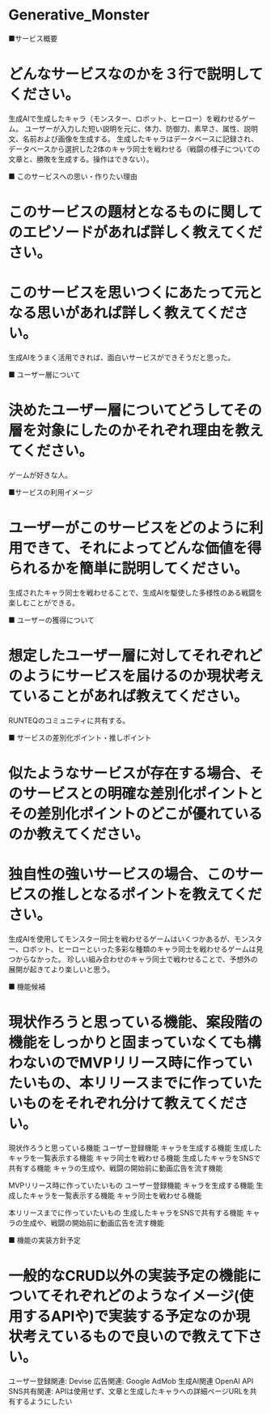 # Generative_Monster
■サービス概要
# どんなサービスなのかを３行で説明してください。
生成AIで生成したキャラ（モンスター、ロボット、ヒーロー）を戦わせるゲーム。
ユーザーが入力した短い説明を元に、体力、防御力、素早さ、属性、説明文、名前および画像を生成する。
生成したキャラはデータベースに記録され、データベースから選択した2体のキャラ同士を戦わせる（戦闘の様子についての文章と、勝敗を生成する。操作はできない）。

■ このサービスへの思い・作りたい理由
# このサービスの題材となるものに関してのエピソードがあれば詳しく教えてください。
# このサービスを思いつくにあたって元となる思いがあれば詳しく教えてください。
生成AIをうまく活用できれば、面白いサービスができそうだと思った。

■ ユーザー層について
# 決めたユーザー層についてどうしてその層を対象にしたのかそれぞれ理由を教えてください。
ゲームが好きな人。

■サービスの利用イメージ
# ユーザーがこのサービスをどのように利用できて、それによってどんな価値を得られるかを簡単に説明してください。
生成されたキャラ同士を戦わせることで、生成AIを駆使した多様性のある戦闘を楽しむことができる。

■ ユーザーの獲得について
# 想定したユーザー層に対してそれぞれどのようにサービスを届けるのか現状考えていることがあれば教えてください。
RUNTEQのコミュニティに共有する。

■ サービスの差別化ポイント・推しポイント
# 似たようなサービスが存在する場合、そのサービスとの明確な差別化ポイントとその差別化ポイントのどこが優れているのか教えてください。
# 独自性の強いサービスの場合、このサービスの推しとなるポイントを教えてください。
生成AIを使用してモンスター同士を戦わせるゲームはいくつかあるが、モンスター、ロボット、ヒーローといった多彩な種類のキャラ同士を戦わせるゲームは見つからなかった。
珍しい組み合わせのキャラ同士で戦わせることで、予想外の展開が起きてより楽しいと思う。

■ 機能候補
# 現状作ろうと思っている機能、案段階の機能をしっかりと固まっていなくても構わないのでMVPリリース時に作っていたいもの、本リリースまでに作っていたいものをそれぞれ分けて教えてください。
現状作ろうと思っている機能
    ユーザー登録機能
    キャラを生成する機能
    生成したキャラを一覧表示する機能
    キャラ同士を戦わせる機能
    生成したキャラをSNSで共有する機能
    キャラの生成や、戦闘の開始前に動画広告を流す機能

MVPリリース時に作っていたいもの
    ユーザー登録機能
    キャラを生成する機能
    生成したキャラを一覧表示する機能
    キャラ同士を戦わせる機能

本リリースまでに作っていたいもの
    生成したキャラをSNSで共有する機能
    キャラの生成や、戦闘の開始前に動画広告を流す機能

■ 機能の実装方針予定
# 一般的なCRUD以外の実装予定の機能についてそれぞれどのようなイメージ(使用するAPIや)で実装する予定なのか現状考えているもので良いので教えて下さい。
ユーザー登録関連: Devise
広告関連: Google AdMob
生成AI関連 OpenAI API
SNS共有関連: APIは使用せず、文章と生成したキャラへの詳細ページURLを共有するようにしたい
